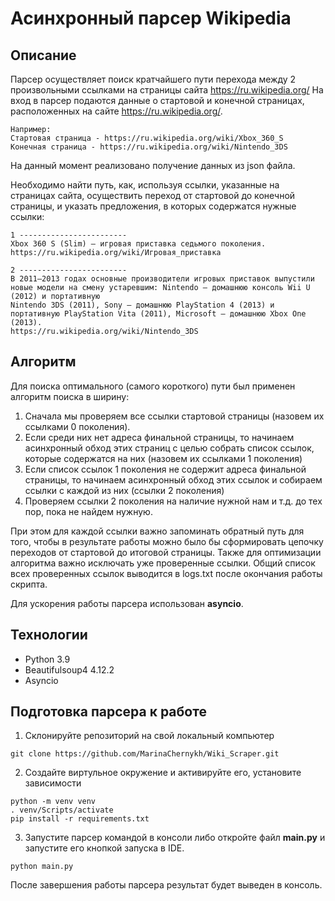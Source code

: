 # Асинхронный парсер Wikipedia

## Описание
Парсер осуществляет поиск кратчайшего пути перехода между 2 произвольными ссылками на страницы сайта https://ru.wikipedia.org/
На вход в парсер подаются данные о стартовой и конечной страницах, расположенных на сайте https://ru.wikipedia.org/.
```
Например:
Стартовая страница - https://ru.wikipedia.org/wiki/Xbox_360_S
Конечная страница - https://ru.wikipedia.org/wiki/Nintendo_3DS
```
На данный момент реализовано получение данных из json файла.

Необходимо найти путь, как, используя ссылки, указанные на страницах сайта,
осуществить переход от стартовой до конечной страницы, и указать предложения, в которых содержатся нужные ссылки:
```
1 ------------------------
Xbox 360 S (Slim) — игровая приставка седьмого поколения.
https://ru.wikipedia.org/wiki/Игровая_приставка

2 ------------------------
В 2011—2013 годах основные производители игровых приставок выпустили новые модели на смену устаревшим: Nintendo — домашнюю консоль Wii U (2012) и портативную 
Nintendo 3DS (2011), Sony — домашнюю PlayStation 4 (2013) и портативную PlayStation Vita (2011), Microsoft — домашнюю Xbox One (2013).
https://ru.wikipedia.org/wiki/Nintendo_3DS
```


## Алгоритм
Для поиска оптимального (самого короткого) пути был применен алгоритм поиска в ширину:
1. Сначала мы проверяем все ссылки стартовой страницы (назовем их ссылками 0 поколения).
2. Если среди них нет адреса финальной страницы, то начинаем асинхронный обход этих страниц с целью собрать список ссылок, которые содержатся на них (назовем их ссылками 1 поколения)
3. Если список ссылок 1 поколения не содержит адреса финальной страницы, то начинаем асинхронный обход этих ссылок и собираем ссылки с каждой из них (ссылки 2 поколения)
4. Проверяем ссылки 2 поколения на наличие нужной нам
и т.д. до тех пор, пока не найдем нужную.

При этом для каждой ссылки важно запоминать обратный путь для того, чтобы в результате работы можно было бы сформировать цепочку переходов от стартовой до итоговой страницы. Также для оптимизации алгоритма важно исключать уже проверенные ссылки. Общий список всех проверенных ссылок выводится в logs.txt после окончания работы скрипта.

Для ускорения работы парсера использован **asyncio**.


## Технологии
* Python 3.9
* Beautifulsoup4 4.12.2
* Asyncio


## Подготовка парсера к работе

1. Cклонируйте репозиторий на свой локальный компьютер
```
git clone https://github.com/MarinaChernykh/Wiki_Scraper.git
```

2. Создайте виртульное окружение и активируйте его, установите зависимости
```
python -m venv venv
. venv/Scripts/activate
pip install -r requirements.txt
```

3. Запустите парсер командой в консоли либо откройте файл **main.py** и запустите его кнопкой запуска в IDE. 
```
python main.py
```
После завершения работы парсера результат будет выведен в консоль.
